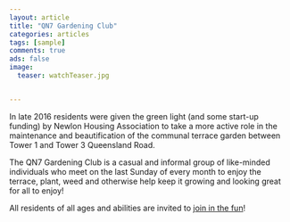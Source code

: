 ```yaml
---
layout: article
title: "QN7 Gardening Club"
categories: articles
tags: [sample]
comments: true
ads: false
image:
  teaser: watchTeaser.jpg


---
```


In late 2016 residents were given the green light (and some start-up funding) by Newlon Housing Association to take a more active role in the maintenance and beautification of the communal terrace garden between Tower 1 and Tower 3 Queensland Road.

The QN7 Gardening Club is a casual and informal group of like-minded individuals who meet on the last Sunday of every month to enjoy the terrace, plant, weed and otherwise help keep it growing and looking great for all to enjoy!

All residents of all ages and abilities are invited to [join in the fun](https://qn7gardening.github.io/)!